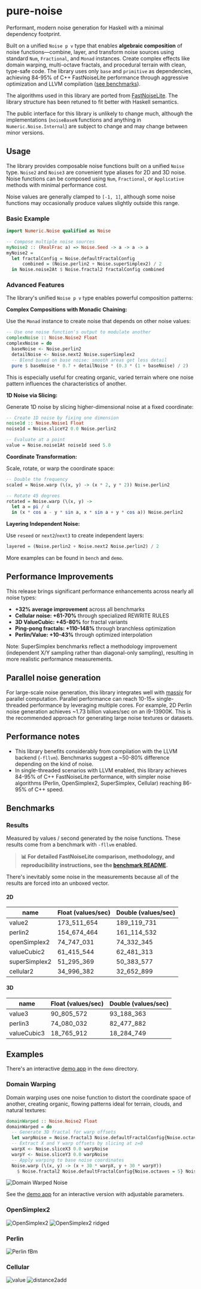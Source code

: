 # pure-noise

Performant, modern noise generation for Haskell with a minimal dependency footprint.

Built on a unified `Noise p v` type that enables **algebraic composition** of noise functions—combine,
layer, and transform noise sources using standard `Num`, `Fractional`, and `Monad` instances.
Create complex effects like domain warping, multi-octave fractals, and procedural terrain with clean,
type-safe code. The library uses only `base` and `primitive` as dependencies, achieving 84-95% of C++
FastNoiseLite performance through aggressive optimization and LLVM compilation
([see benchmarks](bench/README.md)).

The algorithms used in this library are ported from
[FastNoiseLite](https://github.com/Auburn/FastNoiseLite). The library structure
has been retuned to fit better with Haskell semantics.

The public interface for this library is unlikely to change much, although the
implementations (`noiseBaseN` functions and anything in `Numeric.Noise.Internal`)
are subject to change and may change between minor versions.

## Usage

The library provides composable noise functions built on a unified `Noise` type.
`Noise2` and `Noise3` are convenient type aliases for 2D and 3D noise. Noise
functions can be composed using `Num`, `Fractional`, or `Applicative` methods
with minimal performance cost.

Noise values are generally clamped to `[-1, 1]`, although some noise functions
may occasionally produce values slightly outside this range.

### Basic Example

```haskell
import Numeric.Noise qualified as Noise

-- Compose multiple noise sources
myNoise2 :: (RealFrac a) => Noise.Seed -> a -> a -> a
myNoise2 =
  let fractalConfig = Noise.defaultFractalConfig
      combined = (Noise.perlin2 + Noise.superSimplex2) / 2
  in Noise.noise2At $ Noise.fractal2 fractalConfig combined
```

### Advanced Features

The library's unified `Noise p v` type enables powerful composition patterns:

**Complex Compositions with Monadic Chaining:**

Use the `Monad` instance to create noise that depends on other noise values:

```haskell
-- Use one noise function's output to modulate another
complexNoise :: Noise.Noise2 Float
complexNoise = do
  baseNoise <- Noise.perlin2
  detailNoise <- Noise.next2 Noise.superSimplex2
  -- Blend based on base noise: smooth areas get less detail
  pure $ baseNoise * 0.7 + detailNoise * (0.3 * (1 + baseNoise) / 2)
```

This is especially useful for creating organic, varied terrain where one noise pattern
influences the characteristics of another.

**1D Noise via Slicing:**

Generate 1D noise by slicing higher-dimensional noise at a fixed coordinate:

```haskell
-- Create 1D noise by fixing one dimension
noise1d :: Noise.Noise1 Float
noise1d = Noise.sliceY2 0.0 Noise.perlin2

-- Evaluate at a point
value = Noise.noise1At noise1d seed 5.0
```

**Coordinate Transformation:**

Scale, rotate, or warp the coordinate space:

```haskell
-- Double the frequency
scaled = Noise.warp (\(x, y) -> (x * 2, y * 2)) Noise.perlin2

-- Rotate 45 degrees
rotated = Noise.warp (\(x, y) ->
  let a = pi / 4
  in (x * cos a - y * sin a, x * sin a + y * cos a)) Noise.perlin2
```

**Layering Independent Noise:**

Use `reseed` or `next2`/`next3` to create independent layers:

```haskell
layered = (Noise.perlin2 + Noise.next2 Noise.perlin2) / 2
```

More examples can be found in `bench` and `demo`.

## Performance Improvements

This release brings significant performance enhancements across nearly all noise types:

- **+32% average improvement** across all benchmarks
- **Cellular noise: +61-70%** through specialized REWRITE RULES
- **3D ValueCubic: +45-80%** for fractal variants
- **Ping-pong fractals: +110-148%** through branchless optimization
- **Perlin/Value: +10-43%** through optimized interpolation

Note: SuperSimplex benchmarks reflect a methodology improvement (independent X/Y sampling
rather than diagonal-only sampling), resulting in more realistic performance measurements.

## Parallel noise generation

For large-scale noise generation, this library integrates well with
[massiv](https://hackage.haskell.org/package/massiv) for parallel computation.
Parallel performance can reach 10-15× single-threaded performance by leveraging
multiple cores. For example, 2D Perlin noise generation achieves ~1.73 billion
values/sec on an i9-13900K. This is the recommended approach for generating
large noise textures or datasets.

## Performance notes

- This library benefits considerably from compilation with the LLVM backend
  (`-fllvm`). Benchmarks suggest a ~50-80% difference depending on the kind of noise.
- In single-threaded scenarios with LLVM enabled, this library achieves 84-95%
  of C++ FastNoiseLite performance, with simpler noise algorithms (Perlin,
  OpenSimplex2, SuperSimplex, Cellular) reaching 86-95% of C++ speed.

## Benchmarks

### Results

Measured by values / second generated by the noise functions. These results come
from a benchmark with `-fllvm` enabled.

> **📊 For detailed FastNoiseLite comparison, methodology, and reproducibility instructions,
> see the [benchmark README](bench/README.md).**

There's inevitably some noise in the measurements because all of the results are
forced into an unboxed vector.

#### 2D

| name          | Float (values/sec) | Double (values/sec) |
| ------------- | ------------------ | ------------------- |
| value2        | 173_511_654        | 189_119_731         |
| perlin2       | 154_674_464        | 161_114_532         |
| openSimplex2  | 74_747_031         | 74_332_345          |
| valueCubic2   | 61_415_544         | 62_481_313          |
| superSimplex2 | 51_295_369         | 50_383_577          |
| cellular2     | 34_996_382         | 32_652_899          |

#### 3D

| name        | Float (values/sec) | Double (values/sec) |
| ----------- | ------------------ | ------------------- |
| value3      | 90_805_572         | 93_188_363          |
| perlin3     | 74_080_032         | 82_477_882          |
| valueCubic3 | 18_765_912         | 18_284_749          |

## Examples

There's an interactive [demo app](https://github.com/jtnuttall/pure-noise/tree/main/demo) in the `demo` directory.

### Domain Warping

Domain warping uses one noise function to distort the coordinate space of another, creating
organic, flowing patterns ideal for terrain, clouds, and natural textures:

```haskell
domainWarped :: Noise.Noise2 Float
domainWarped = do
  -- Generate 3D fractal for warp offsets
  let warpNoise = Noise.fractal3 Noise.defaultFractalConfig{Noise.octaves = 5} Noise.perlin3
  -- Extract X and Y warp offsets by slicing at z=0
  warpX <- Noise.sliceX3 0.0 warpNoise
  warpY <- Noise.sliceY3 0.0 warpNoise
  -- Apply warping to base noise coordinates
  Noise.warp (\(x, y) -> (x + 30 * warpX, y + 30 * warpY))
    $ Noise.fractal2 Noise.defaultFractalConfig{Noise.octaves = 5} Noise.openSimplex2
```

![Domain Warped Noise](https://raw.githubusercontent.com/jtnuttall/pure-noise/main/demo/images/domain-warp.png)

See the [demo app](demo/) for an interactive version with adjustable parameters.

### OpenSimplex2

![OpenSimplex2](https://raw.githubusercontent.com/jtnuttall/pure-noise/main/demo/images/opensimplex.png)
![OpenSimplex2 ridged](https://raw.githubusercontent.com/jtnuttall/pure-noise/main/demo/images/opensimplex-ridged.png)

### Perlin

![Perlin fBm](https://raw.githubusercontent.com/jtnuttall/pure-noise/main/demo/images/perlin-fbm.png)

### Cellular

![value](https://raw.githubusercontent.com/jtnuttall/pure-noise/main/demo/images/cell-value.png)
![distance2add](https://raw.githubusercontent.com/jtnuttall/pure-noise/main/demo/images/cell-d2.png)

